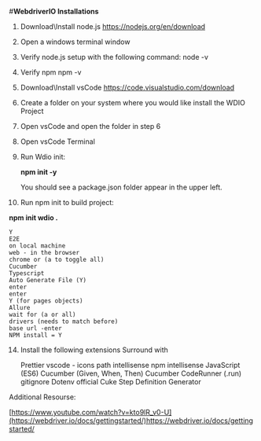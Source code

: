 #**WebdriverIO Installations**

1) Download\Install node.js
  https://nodejs.org/en/download

2) Open a windows terminal window
3)  Verify node.js setup with the following command:
    node -v
4)  Verify npm
    npm -v
5) Download\Install vsCode
   https://code.visualstudio.com/download
6) Create a folder on your system where you would like install the WDIO Project
8) Open vsCode and open the folder in step 6
9) Open vsCode Terminal
10) Run Wdio init:
    
    **npm init -y**

    You should see a package.json folder appear in the upper left.
    
12) Run npm init to build project:
    
   **npm init wdio .**

    Y
    E2E
    on local machine
    web - in the browser
    chrome or (a to toggle all)
    Cucumber
    Typescript
    Auto Generate File (Y)
    enter
    enter
    Y (for pages objects)
    Allure
    wait for (a or all)
    drivers (needs to match before)
    base url -enter
    NPM install = Y
    
14) Install the following extensions
    Surround with
    
    Prettier
    vscode - icons
    path intellisense
    npm intellisense
    JavaScript (ES6)
    Cucumber (Given, When, Then)
    Cucumber
    CodeRunner   (.run)
    gitignore
    Dotenv official
    Cuke Step Definition Generator
    


Additional Resourse:

[https://www.youtube.com/watch?v=kto9lR_v0-U](https://webdriver.io/docs/gettingstarted/)https://webdriver.io/docs/gettingstarted/



